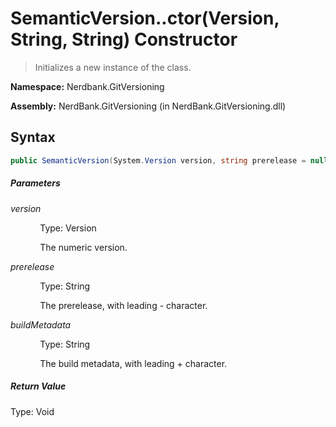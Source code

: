 # SemanticVersion..ctor(Version, String, String) Constructor
> Initializes a new instance of the  class.

**Namespace:** Nerdbank.GitVersioning

**Assembly:** NerdBank.GitVersioning (in NerdBank.GitVersioning.dll)
## Syntax
~~~~csharp
public SemanticVersion(System.Version version, string prerelease = null, string buildMetadata = null);
~~~~
##### Parameters
*version*

&nbsp;&nbsp;&nbsp;&nbsp;&nbsp;&nbsp;&nbsp;&nbsp;&nbsp;&nbsp;&nbsp;&nbsp;Type: Version

&nbsp;&nbsp;&nbsp;&nbsp;&nbsp;&nbsp;&nbsp;&nbsp;&nbsp;&nbsp;&nbsp;&nbsp;The numeric version.


*prerelease*

&nbsp;&nbsp;&nbsp;&nbsp;&nbsp;&nbsp;&nbsp;&nbsp;&nbsp;&nbsp;&nbsp;&nbsp;Type: String

&nbsp;&nbsp;&nbsp;&nbsp;&nbsp;&nbsp;&nbsp;&nbsp;&nbsp;&nbsp;&nbsp;&nbsp;The prerelease, with leading - character.


*buildMetadata*

&nbsp;&nbsp;&nbsp;&nbsp;&nbsp;&nbsp;&nbsp;&nbsp;&nbsp;&nbsp;&nbsp;&nbsp;Type: String

&nbsp;&nbsp;&nbsp;&nbsp;&nbsp;&nbsp;&nbsp;&nbsp;&nbsp;&nbsp;&nbsp;&nbsp;The build metadata, with leading + character.


##### Return Value
Type: Void



